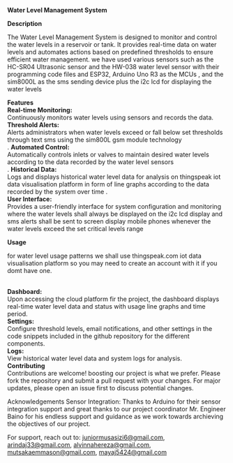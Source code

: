 __Water Level Management System__

**Description**

The Water Level Management System is designed to monitor and control the water levels in a reservoir or tank. It provides real-time data on water levels and automates actions based on predefined thresholds to ensure efficient water management.
we have used various sensors such as the HC-SR04 Ultrasonic sensor and the HW-038 water level sensor with their programming code files  and ESP32, Arduino Uno R3 as the MCUs , and the sim8000L as the sms sending device plus the i2c lcd for displaying the water levels 

**Features**<br>
__Real-time Monitoring:<br>__
Continuously monitors water levels using sensors and records the data.<br>
__Threshold Alerts:<br>__
Alerts administrators when water levels exceed or fall below set thresholds through text sms using the sim800L gsm module technology <br>.
**Automated Control:<br>**
Automatically controls inlets or valves to maintain desired water levels according to the data recorded by the water level sensors<br> .
__Historical Data:<br>__
Logs and displays historical water level data for analysis on thingspeak iot data visualisation platform in form of line graphs according to the data recorded by the system over time .<br>
__User Interface:<br>__
Provides a user-friendly interface for system configuration and monitoring where the water levels shall always be displayed on the i2c lcd display and sms alerts shall be sent to screen display mobile phones whenever the water levels exceed the set critical levels range 


**Usage**<br>

for water level usage patterns we shall use thingspeak.com iot data visualisation platform so you may need to create an account with it if you domt have one.

<br>**Dashboard:** <br>
Upon accessing the cloud platform fir the project, the dashboard displays real-time water level data and status with usage line graphs and time period.
<br>**Settings:**<br> 
Configure threshold levels, email notifications, and other settings in the code snippets included in the github repository for the different components.
<br>**Logs:** <br>View historical water level data and system logs for analysis.
<br>__Contributing__<br>
Contributions are welcome! boosting our project is what we prefer. Please fork the repository and submit a pull request with your changes. For major updates, please open an issue first to discuss potential changes.


Acknowledgements
Sensor Integration: Thanks to Arduino for their sensor integration support and great thanks to our project coordinator Mr. Engineer Baino for his endless support and guidance as we work towards archieving the objectives of our project.

For support, reach out to: juniormusasizi6@gmail.com,  arindaj33@gmail.com, alvinnahereza@gmail.com, mutsakaemmason@gmail.com, mayaj5424@gmail.com

